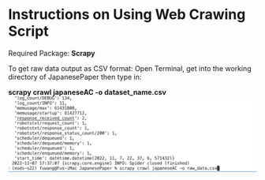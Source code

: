 # Instructions on Using Web Crawing Script

Required Package: **Scrapy**

To get raw data output as CSV format: Open Terminal, get into the working directory of JapanesePaper then type in: 

**scrapy crawl japaneseAC -o dataset_name.csv**
![demo](demo.jpg)
